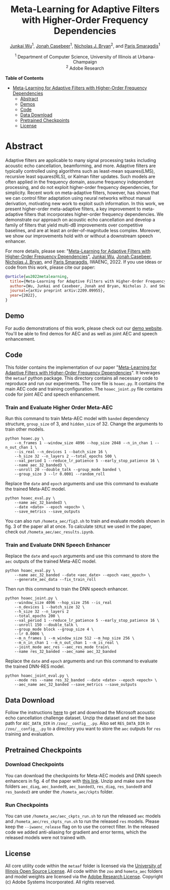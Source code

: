 <div align="center">

# Meta-Learning for Adaptive Filters with Higher-Order Frequency Dependencies

[Junkai Wu](https://www.linkedin.com/in/junkai-wu-19015b198/)<sup>1</sup>, [Jonah Casebeer](https://jmcasebeer.github.io)<sup>1</sup>, [Nicholas J. Bryan](https://ccrma.stanford.edu/~njb/)<sup>2</sup>, and [Paris Smaragdis](https://paris.cs.illinois.edu/)<sup>1</sup>

<sup>1</sup> Department of Computer Science, University of Illinois at Urbana-Champaign<br>
<sup>2</sup> Adobe Research<br>
</div>

 <!-- START doctoc generated TOC please keep comment here to allow auto update -->
 <!-- doctoc --maxlevel 2 README.md -->
<!-- DON'T EDIT THIS SECTION, INSTEAD RE-RUN doctoc TO UPDATE -->
**Table of Contents**

- [Meta-Learning for Adaptive Filters with Higher-Order Frequency Dependencies](#meta-learning-for-adaptive-filters-with-higher-order-frequency-dependencies)
  - [Abstract](#abstract)
  - [Demos](#demos)
  - [Code](#code)
  - [Data Download](#data-download)
  - [Pretrained Checkpoints](#pretrained-checkpoints)
  - [License](#license)

<!-- END doctoc generated TOC please keep comment here to allow auto update -->

# Abstract

Adaptive filters are applicable to many signal processing tasks including acoustic echo cancellation, beamforming, and more. Adaptive filters are typically controlled using algorithms such as least-mean squares(LMS), recursive least squares(RLS), or Kalman filter updates. Such models are often applied in the frequency domain, assume frequency independent processing, and do not exploit higher-order frequency dependencies, for simplicity. Recent work on meta-adaptive filters, however, has shown that we can control filter adaptation using neural networks without manual derivation, motivating new work to exploit such information. In this work, we present higher-order meta-adaptive filters, a key improvement to meta-adaptive filters that incorporates higher-order frequency dependencies. We demonstrate our approach on acoustic echo cancellation and develop a family of filters that yield multi-dB improvements over competitive baselines, and are at least an order-of-magnitude less complex. Moreover, we show our improvements hold with or without a downstream speech enhancer.

For more details, please see:
"[Meta-Learning for Adaptive Filters with Higher-Order Frequency Dependencies](https://arxiv.org/abs/2209.09955)", [Junkai Wu](https://www.linkedin.com/in/junkai-wu-19015b198/), [Jonah Casebeer](https://jmcasebeer.github.io), [Nicholas J. Bryan](https://ccrma.stanford.edu/~njb/), and [Paris Smaragdis](https://paris.cs.illinois.edu/), IWAENC, 2022. If you use ideas or code from this work, please cite our paper:

```BibTex
@article{wu2022metalearning,
  title={Meta-Learning for Adaptive Filters with Higher-Order Frequency Dependencies},
  author={Wu, Junkai and Casebeer, Jonah and Bryan, Nicholas J. and Smaragdis, Paris},    
  journal={arXiv preprint arXiv:2209.09955},
  year={2022},
}
```

## Demo

For audio demonstrations of this work, please check out our [demo website](https://jmcasebeer.github.io/metaaf/higher-order). You'll be able to find demos for AEC and as well as joint AEC and speech enhancement.

## Code

This folder contains the implementation of our paper "[Meta-Learning for Adaptive Filters with Higher-Order Frequency Dependencies](https://arxiv.org/abs/2209.09955)". It leverages the `metaaf` python package. This directory contains all necessary code to reproduce and run our experiments. The core file is `hoaec.py`. It contains the main AEC code and training configuration. The `hoaec_joint.py` file contains code for joint AEC and speech enhancement.

### Train and Evaluate Higher Order Meta-AEC

Run this command to train Meta-AEC model with `banded` dependency structure, `group_size` of 3, and `hidden_size` of 32. Change the arguments to train other models.

```{bash}
python hoaec.py \
    --n_frames 1 --window_size 4096 --hop_size 2048 --n_in_chan 1 --n_out_chan 1 \
    --is_real --n_devices 1 --batch_size 16 \
    --h_size 32 --n_layers 2 --total_epochs 500 \
    --val_period 1 --reduce_lr_patience 5 --early_stop_patience 16 \
    --name aec_32_banded3 \
    --unroll 20 --double_talk --group_mode banded \
    --group_size 3 --lr 0.0001 --random_roll
```

Replace the `date` and `epoch` arguments and use this command to evaluate the trained Meta-AEC model.

```{bash}
python hoaec_eval.py \
    --name aec_32_banded3 \
    --date <date> --epoch <epoch> \
    --save_metrics --save_outputs
```

You can also run `/hometa_aec/fig3.sh` to train and evaluate models shown in fig. 3 of the paper all at once. To calculate `SERLE` we used in the paper, check out `/hometa_aec/aec_results.ipynb`.

### Train and Evaluate DNN Speech Enhancer

Replace the `date` and `epoch` arguments and use this command to store the `aec` outputs of the trained Meta-AEC model.

```{bash}
python hoaec_eval.py \
    --name aec_32_banded --date <aec_date> --epoch <aec_epoch> \
    --generate_aec_data --fix_train_roll
```

Then run this command to train the DNN speech enhancer.

```{bash}
python hoaec_joint.py \
    --window_size 4096 --hop_size 256 --is_real 
    --n_devices 1 --batch_size 32 \
    --h_size 32 --n_layers 2 
    --total_epochs 200 \
    --val_period 1 --reduce_lr_patience 5 --early_stop_patience 16 \
    --unroll 150 --double_talk \
    --group_mode block --group_size 4 \
    --lr 0.0006 \
    --m_n_frames 1 --m_window_size 512 --m_hop_size 256 \
    --m_n_in_chan 1 --m_n_out_chan 1 --m_is_real \
    --joint_mode aec_res --aec_res_mode train\
    --name res_32_banded --aec_name aec_32_banded
```

Replace the `date` and `epoch` arguments and run this command to evaluate the trained DNN-RES model.

```{bash}
python hoaec_joint_eval.py \
    --mode res --name res_32_banded --date <date> --epoch <epoch> \
    --aec_name aec_32_banded --save_metrics --save_outputs
```

## Data Download

Follow the instructions [here](https://github.com/microsoft/AEC-Challenge) to get and download the Microsoft acoustic echo cancellation challenge dataset. Unzip the dataset and set the base path for `AEC_DATA_DIR` in `/zoo/__config__.py`. Also set `RES_DATA_DIR` in `/zoo/__config__.py` to a directory you want to store the `aec`
outputs for `res` training and evaluation.

## Pretrained Checkpoints

### Download Checkpoints

You can download the checkpoints for Meta-AEC models and DNN speech enhancers in fig. 4 of the paper with [this link](https://drive.google.com/file/d/1eA1_ZMVLPkeOolM3Zf2H2JE2mAgM2lsH/view?usp=sharing). Unzip and make sure the folders `aec_diag`, `aec_banded9`, `aec_banded3`, `res_diag`, `res_banded9` and `res_banded3` are under the `/hometa_aec/ckpts` folder.

### Run Checkpoints

You can use `/hometa_aec/aec_ckpts_run.sh` to run the released `aec` models and `/hometa_aec/res_ckpts_run.sh` to run the released `res` models. Please keep the `--iwaenc_release` flag on to use the correct filter. In the released code we added anti-aliasing for gradient and error terms, which the released models were not trained with.

## License

All core utility code within the `metaaf` folder is licensed via the [University of Illinois Open Source License](../metaaf/LICENSE). All code within the `zoo` and `hometa_aec` folders and model weights are licensed via the [Adobe Research License](LICENSE). Copyright (c) Adobe Systems Incorporated. All rights reserved.
